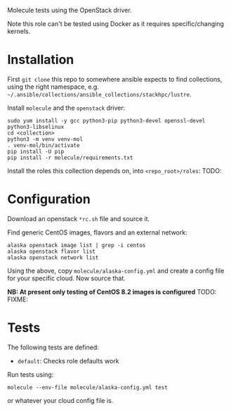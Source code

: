 
Molecule tests using the OpenStack driver.

Note this role can't be tested using Docker as it requires specific/changing kernels.

# Installation

First `git clone` this repo to somewhere ansible expects to find collections, using the right namespace, e.g. `~/.ansible/collections/ansible_collections/stackhpc/lustre`.

Install `molecule` and the `openstack` driver:

```shell
sudo yum install -y gcc python3-pip python3-devel openssl-devel python3-libselinux
cd <collection>
python3 -m venv venv-mol
. venv-mol/bin/activate
pip install -U pip
pip install -r molecule/requirements.txt
```

Install the roles this collection depends on, into `<repo_root>/roles`:
TODO:


# Configuration

Download an openstack `*rc.sh` file and source it.

Find generic CentOS images, flavors and an external network:

```shell
alaska openstack image list | grep -i centos
alaska openstack flavor list
alaska openstack network list
```

Using the above, copy `molecule/alaska-config.yml` and create a config file for your specific cloud. Now source that.

**NB: At present only testing of CentOS 8.2 images is configured** TODO: FIXME:

# Tests

The following tests are defined:
- `default`: Checks role defaults work

Run tests using:

```shell
molecule --env-file molecule/alaska-config.yml test
```

or whatever your cloud config file is.
